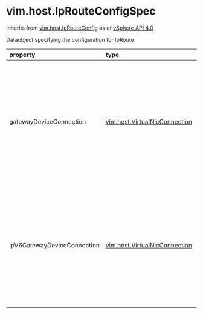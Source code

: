 vim.host.IpRouteConfigSpec
==========================
inherits from [vim.host.IpRouteConfig](docs/vim.host.IpRouteConfig.md)
as of [vSphere API 4.0](vim.version.md#vim.version.version5)


Dataobject specifying the configuration for IpRoute

| property | type | optional | priv | desc |
|:---------|:-----|:---------|:-----|:-----|
| gatewayDeviceConnection | [vim.host.VirtualNicConnection](vim.host.VirtualNicConnection.md "vim.host.VirtualNicConnection") | true | None | Choose a gateway device based on what the VirtualNic is connected to.    This applies to service console gateway only, it      is ignored otherwise. |
| ipV6GatewayDeviceConnection | [vim.host.VirtualNicConnection](vim.host.VirtualNicConnection.md "vim.host.VirtualNicConnection") | true | None | The ipv6 gateway device based on what the VirtualNic is connected to.  This applies to service console gateway only, it     is ignored otherwise. |



